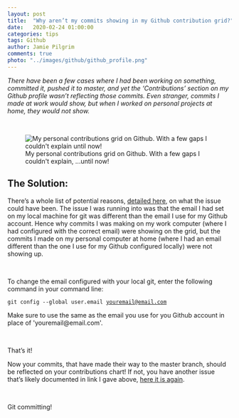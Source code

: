 ```yaml
---
layout: post
title:  "Why aren’t my commits showing in my Github contribution grid?"
date:   2020-02-24 01:00:00
categories: tips
tags: Github
author: Jamie Pilgrim
comments: true
photo: "../images/github/github_profile.png"
---
```


<p><em>
There have been a few cases where I had been working on something, committed it, pushed it to master, and yet the ‘Contributions’ section on my Github profile wasn’t reflecting those commits. Even stranger, commits I made at work would show, but when I worked on personal projects at home, they would not show.
</em></p>
<br>

<figure>
  <img src="../images/github/github_contributions.png" alt="My personal contributions grid on Github. With a few gaps I couldn't explain until now!">
  <figcaption> My personal contributions grid on Github. With a few gaps I couldn't explain, ...until now!  </figcaption>
</figure>

<h2> The Solution: </h2>

<p>
There’s a whole list of potential reasons, <a href="https://help.github.com/en/github/setting-up-and-managing-your-github-profile/why-are-my-contributions-not-showing-up-on-my-profile">detailed here</a>, on what the issue could have been. The issue I was running into was that the email I had set on my local machine for git was different than the email I use for my Github account. Hence why commits I was making on my work computer (where I had configured with the correct email) were showing on the grid, but the commits I made on my personal computer at home (where I had an email different than the one I use for my Github configured locally) were not showing up.
</p>

<br>

<p>
To change the email configured with your local git, enter the following command in your command line:
</p>

<code>git config --global user.email youremail@email.com</code>
<p>
Make sure to use the same as the email you use for you Github account in place of 'youremail@email.com'.
</p>

<br>

<p>That’s it!</p>

<p>
Now your commits, that have made their way to the master branch, should be reflected on your contributions chart!  If not, you have another issue that’s likely documented in link I gave above, <a href="https://help.github.com/en/github/setting-up-and-managing-your-github-profile/why-are-my-contributions-not-showing-up-on-my-profile">here it is again</a>.
</p>

<br>

<p>Git committing!</p>
